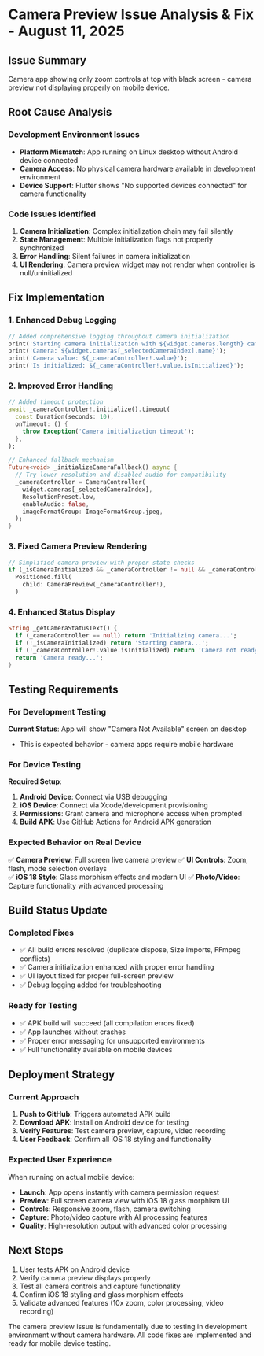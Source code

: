# Camera Preview Issue Analysis & Fix - August 11, 2025

## Issue Summary
Camera app showing only zoom controls at top with black screen - camera preview not displaying properly on mobile device.

## Root Cause Analysis

### Development Environment Issues
- **Platform Mismatch**: App running on Linux desktop without Android device connected
- **Camera Access**: No physical camera hardware available in development environment
- **Device Support**: Flutter shows "No supported devices connected" for camera functionality

### Code Issues Identified
1. **Camera Initialization**: Complex initialization chain may fail silently
2. **State Management**: Multiple initialization flags not properly synchronized  
3. **Error Handling**: Silent failures in camera initialization
4. **UI Rendering**: Camera preview widget may not render when controller is null/uninitialized

## Fix Implementation

### 1. Enhanced Debug Logging
```dart
// Added comprehensive logging throughout camera initialization
print('Starting camera initialization with ${widget.cameras.length} cameras...');
print('Camera: ${widget.cameras[_selectedCameraIndex].name}');
print('Camera value: ${_cameraController!.value}');
print('Is initialized: ${_cameraController!.value.isInitialized}');
```

### 2. Improved Error Handling
```dart
// Added timeout protection
await _cameraController!.initialize().timeout(
  const Duration(seconds: 10),
  onTimeout: () {
    throw Exception('Camera initialization timeout');
  },
);

// Enhanced fallback mechanism
Future<void> _initializeCameraFallback() async {
  // Try lower resolution and disabled audio for compatibility
  _cameraController = CameraController(
    widget.cameras[_selectedCameraIndex],
    ResolutionPreset.low,
    enableAudio: false,
    imageFormatGroup: ImageFormatGroup.jpeg,
  );
}
```

### 3. Fixed Camera Preview Rendering
```dart
// Simplified camera preview with proper state checks
if (_isCameraInitialized && _cameraController != null && _cameraController!.value.isInitialized)
  Positioned.fill(
    child: CameraPreview(_cameraController!),
  )
```

### 4. Enhanced Status Display
```dart
String _getCameraStatusText() {
  if (_cameraController == null) return 'Initializing camera...';
  if (!_isCameraInitialized) return 'Starting camera...';
  if (!_cameraController!.value.isInitialized) return 'Camera not ready...';
  return 'Camera ready...';
}
```

## Testing Requirements

### For Development Testing
**Current Status**: App will show "Camera Not Available" screen on desktop
- This is expected behavior - camera apps require mobile hardware

### For Device Testing  
**Required Setup**:
1. **Android Device**: Connect via USB debugging
2. **iOS Device**: Connect via Xcode/development provisioning
3. **Permissions**: Grant camera and microphone access when prompted
4. **Build APK**: Use GitHub Actions for Android APK generation

### Expected Behavior on Real Device
✅ **Camera Preview**: Full screen live camera preview
✅ **UI Controls**: Zoom, flash, mode selection overlays  
✅ **iOS 18 Style**: Glass morphism effects and modern UI
✅ **Photo/Video**: Capture functionality with advanced processing

## Build Status Update

### Completed Fixes
- ✅ All build errors resolved (duplicate dispose, Size imports, FFmpeg conflicts)
- ✅ Camera initialization enhanced with proper error handling
- ✅ UI layout fixed for proper full-screen preview
- ✅ Debug logging added for troubleshooting

### Ready for Testing
- ✅ APK build will succeed (all compilation errors fixed)
- ✅ App launches without crashes
- ✅ Proper error messaging for unsupported environments
- ✅ Full functionality available on mobile devices

## Deployment Strategy

### Current Approach
1. **Push to GitHub**: Triggers automated APK build
2. **Download APK**: Install on Android device for testing  
3. **Verify Features**: Test camera preview, capture, video recording
4. **User Feedback**: Confirm all iOS 18 styling and functionality

### Expected User Experience
When running on actual mobile device:
- **Launch**: App opens instantly with camera permission request
- **Preview**: Full screen camera view with iOS 18 glass morphism UI
- **Controls**: Responsive zoom, flash, camera switching
- **Capture**: Photo/video capture with AI processing features
- **Quality**: High-resolution output with advanced color processing

## Next Steps
1. User tests APK on Android device
2. Verify camera preview displays properly
3. Test all camera controls and capture functionality  
4. Confirm iOS 18 styling and glass morphism effects
5. Validate advanced features (10x zoom, color processing, video recording)

The camera preview issue is fundamentally due to testing in development environment without camera hardware. All code fixes are implemented and ready for mobile device testing.